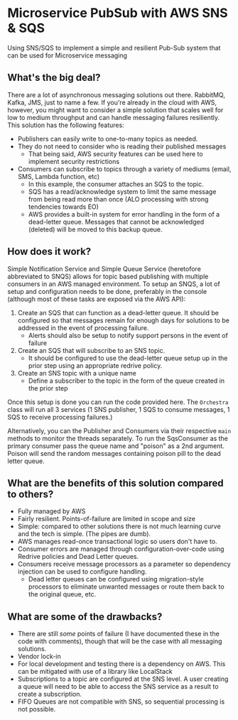 # Microservice PubSub with AWS SNS & SQS
Using SNS/SQS to implement a simple and resilient Pub-Sub system that can be used for Microservice messaging

## What's the big deal?
There are a lot of asynchronous messaging solutions out there. RabbitMQ, Kafka, JMS, just to name a few. If you're already
in the cloud with AWS, however, you might want to consider a simple solution that scales well for low to medium throughput
and can handle messaging failures resiliently. This solution has the following features:

- Publishers can easily write to one-to-many topics as needed.
- They do not need to consider who is reading their published messages
  - That being said, AWS security features can be used here to implement security restrictions
- Consumers can subscribe to topics through a variety of mediums (email, SMS, Lambda function, etc)
  - In this example, the consumer attaches an SQS to the topic.
  - SQS has a read/acknowledge system to limit the same message from being read more than once (ALO 
  processing with strong tendencies towards EO)
  - AWS provides a built-in system for error handling in the form of a dead-letter queue. Messages that 
  cannot be acknowledged (deleted) will be moved to this backup queue.

## How does it work?
Simple Notification Service and Simple Queue Service (heretofore abbreviated to SNQS) allows for 
topic based publishing with multiple consumers in an AWS managed environment. To setup an SNQS, a lot of
setup and configuration needs to be done, preferably in the console (although most of these tasks are exposed
via the AWS API):
1. Create an SQS that can function as a dead-letter queue. It should be configured so that messages remain
for enough days for solutions to be addressed in the event of processing failure. 
    - Alerts should also be setup to notify support persons in the event of failure
2. Create an SQS that will subscribe to an SNS topic.
   - It should be configured to use the dead-letter queue setup up in the prior step using an appropriate
   redrive policy.
2. Create an SNS topic with a unique name
   - Define a subscriber to the topic in the form of the queue created in the prior step
   
Once this setup is done you can run the code provided here. The `Orchestra` class will run all 3 services
(1 SNS publisher, 1 SQS to consume messages, 1 SQS to receive processing failures.)

Alternatively, you can the Publisher and Consumers via their respective `main` methods to monitor the threads
separately. To run the SqsConsumer as the primary consumer pass the queue name and "poison" as a 2nd argument. Poison
will send the random messages containing poison pill to the dead letter queue.

## What are the benefits of this solution compared to others?
- Fully managed by AWS
- Fairly resilient. Points-of-failure are limited in scope and size
- Simple: compared to other solutions there is not much learning curve and the tech is simple. (The pipes are dumb).
- AWS manages read-once transactional logic so users don't have to.
- Consumer errors are managed through configuration-over-code using Redrive policies and Dead Letter queues.
- Consumers receive message processors as a parameter so dependency injection can be used to configure handling.
  - Dead letter queues can be configured using migration-style processors to eliminate unwanted messages or route them back to the original queue, etc.

## What are some of the drawbacks?
- There are still _some_ points of failure (I have documented these in the code with comments), though that will
be the case with all messaging solutions.
- Vendor lock-in
- For local development and testing there is a dependency on AWS. This can be mitigated with use of a 
library like LocalStack
- Subscriptions to a topic are configured at the SNS level. A user creating a queue will need to be able to 
access the SNS service as a result to create a subscription.
- FIFO Queues are not compatible with SNS, so sequential processing is not possible.
